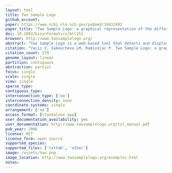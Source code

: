```yaml
---
layout: tool 
title: Two Sample Logo
github_account: 
paper: https://www.ncbi.nlm.nih.gov/pubmed/16632492
paper_title: "Two Sample Logo: a graphical representation of the differences between two sets of sequence alignments"
doi: 10.1093/bioinformatics/btl151
browser: http://www.twosamplelogo.org/
abstract: "Two Sample Logo is a web-based tool that detects and displays statistically significant differences in position-specific symbol compositions between two sets of multiple sequence alignments. In a typical scenario, two groups of aligned sequences will share a common motif but will differ in their functional annotation. The inclusion of the background alignment provides an appropriate underlying amino acid or nucleotide distribution and addresses intersite symbol correlations. In addition, the difference detection process is sensitive to the sizes of the aligned groups. Two Sample Logo extends WebLogo, a widely-used sequence logo generator. The source code is distributed under the MIT Open Source license agreement and is available for download free of charge."
citation: "Vacic V, Iakoucheva LM, Radivojac P. Two Sample Logo: a graphical representation of the differences between two sets of sequence alignments. Bioinformatics. academic.oup.com; 2006;22: 1536–1537."
citation_count: 279
genome_layout: linear
partition: contiguous
abstraction: partial
focus: single
scale: single
view: single
sparse_type: 
contiguous_type: 
interconnection_type: ['no']
interconnection_density: none
coordinate_systems: single
arrangement: ['no']
access_format: [standalone app]
user_documentation_availability: yes
user_documentation: http://www.twosamplelogo.org/tsl_manual.pdf
pub_year: 2006
license: MIT
license_form: open source
supported_species: 
supported_files: ['txttab', 'other']
image: /assets/two.png
image_location: http://www.twosamplelogo.org/examples.html
notes: 
---
```

